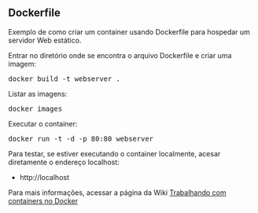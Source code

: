 ## Dockerfile

Exemplo de como criar um container usando Dockerfile para hospedar um servidor Web estático.

Entrar no diretório onde se encontra o arquivo Dockerfile e criar uma imagem:

<pre>
docker build -t webserver .
</pre>

Listar as imagens:

<pre>
docker images
</pre>

Executar o container:

<pre>
docker run -t -d -p 80:80 webserver
</pre>

Para testar, se estiver executando o container localmente, acesar diretamente o endereço localhost:

* http://localhost


Para mais informações, acessar a página da Wiki [Trabalhando com containers no Docker](https://github.com/mvneves/docker-examples/wiki/Trabalhando-com-containers-no-Docker)
